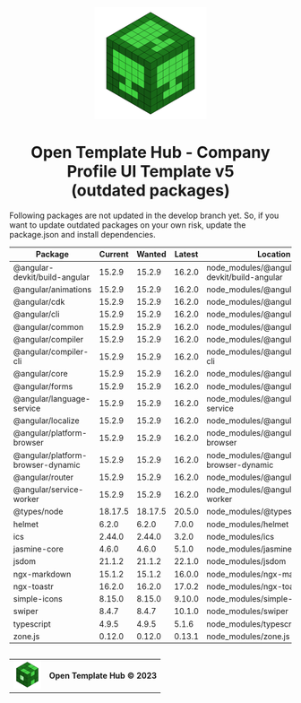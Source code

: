 <p align="center">
  <a href="https://opentemplatehub.com">
    <img src="https://raw.githubusercontent.com/open-template-hub/open-template-hub.github.io/master/assets/logo/ui/web-ui-logo.png" alt="Logo" width=200>
  </a>
</p>


<h1 align="center">
Open Template Hub - Company Profile UI Template v5
  <br/>
(outdated packages)
</h1>

Following packages are not updated in the develop branch yet. So, if you want to update outdated packages on your own risk, update the package.json and install dependencies.

| Package | Current | Wanted | Latest | Location |
| --- | --- | --- | --- | --- |
| @angular-devkit/build-angular | 15.2.9 | 15.2.9 | 16.2.0 | node_modules/@angular-devkit/build-angular |
| @angular/animations | 15.2.9 | 15.2.9 | 16.2.0 | node_modules/@angular/animations |
| @angular/cdk | 15.2.9 | 15.2.9 | 16.2.0 | node_modules/@angular/cdk |
| @angular/cli | 15.2.9 | 15.2.9 | 16.2.0 | node_modules/@angular/cli |
| @angular/common | 15.2.9 | 15.2.9 | 16.2.0 | node_modules/@angular/common |
| @angular/compiler | 15.2.9 | 15.2.9 | 16.2.0 | node_modules/@angular/compiler |
| @angular/compiler-cli | 15.2.9 | 15.2.9 | 16.2.0 | node_modules/@angular/compiler-cli |
| @angular/core | 15.2.9 | 15.2.9 | 16.2.0 | node_modules/@angular/core |
| @angular/forms | 15.2.9 | 15.2.9 | 16.2.0 | node_modules/@angular/forms |
| @angular/language-service | 15.2.9 | 15.2.9 | 16.2.0 | node_modules/@angular/language-service |
| @angular/localize | 15.2.9 | 15.2.9 | 16.2.0 | node_modules/@angular/localize |
| @angular/platform-browser | 15.2.9 | 15.2.9 | 16.2.0 | node_modules/@angular/platform-browser |
| @angular/platform-browser-dynamic | 15.2.9 | 15.2.9 | 16.2.0 | node_modules/@angular/platform-browser-dynamic |
| @angular/router | 15.2.9 | 15.2.9 | 16.2.0 | node_modules/@angular/router |
| @angular/service-worker | 15.2.9 | 15.2.9 | 16.2.0 | node_modules/@angular/service-worker |
| @types/node | 18.17.5 | 18.17.5 | 20.5.0 | node_modules/@types/node |
| helmet | 6.2.0 | 6.2.0 | 7.0.0 | node_modules/helmet |
| ics | 2.44.0 | 2.44.0 | 3.2.0 | node_modules/ics |
| jasmine-core | 4.6.0 | 4.6.0 | 5.1.0 | node_modules/jasmine-core |
| jsdom | 21.1.2 | 21.1.2 | 22.1.0 | node_modules/jsdom |
| ngx-markdown | 15.1.2 | 15.1.2 | 16.0.0 | node_modules/ngx-markdown |
| ngx-toastr | 16.2.0 | 16.2.0 | 17.0.2 | node_modules/ngx-toastr |
| simple-icons | 8.15.0 | 8.15.0 | 9.10.0 | node_modules/simple-icons |
| swiper | 8.4.7 | 8.4.7 | 10.1.0 | node_modules/swiper |
| typescript | 4.9.5 | 4.9.5 | 5.1.6 | node_modules/typescript |
| zone.js | 0.12.0 | 0.12.0 | 0.13.1 | node_modules/zone.js |

<table align="right"><tr><td><a href="https://opentemplatehub.com"><img src="https://raw.githubusercontent.com/open-template-hub/open-template-hub.github.io/master/assets/logo/brand-logo.png" width="50px" alt="oth"/></a></td><td><b>Open Template Hub © 2023</b></td></tr></table>

